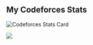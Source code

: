 ## My Codeforces Stats

![Codeforces Stats Card](https://codeforces-stats-api.herokuapp.com/stats?username=moomoo02&theme=1)

![](https://leetcard.jacoblin.cool/vincehnguyen?font=Dancing_Script)
